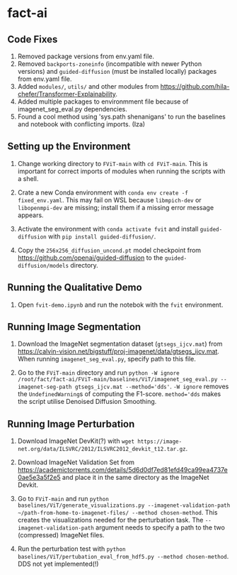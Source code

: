 # fact-ai

## Code Fixes

1. Removed package versions from env.yaml file.
2. Removed `backports-zoneinfo` (incompatible with newer Python versions) and `guided-diffusion` (must be installed locally) packages from env.yaml file.
3. Added `modules/`, `utils/` and other modules from https://github.com/hila-chefer/Transformer-Explainability.
4. Added multiple packages to environmment file because of imagenet_seg_eval.py dependencies.
5. Found a cool method using 'sys.path shenanigans' to run the baselines and notebook with conflicting imports. (Iza)


## Setting up the Environment

1. Change working directory to `FViT-main` with `cd FViT-main`. This is important for correct imports of modules when running the scripts with a shell.

2. Crate a new Conda environment with `conda env create -f fixed_env.yaml`. This may fail on WSL because `libmpich-dev` or `libopenmpi-dev` are missing; install them if a missing error message appears.

3. Activate the environment with `conda activate fvit` and install `guided-diffusion` with `pip install guided-diffusion/`.

4. Copy the `256x256_diffusion_uncond.pt` model checkpoint from https://github.com/openai/guided-diffusion to the `guided-diffusion/models` directory.


## Running the Qualitative Demo

1. Open `fvit-demo.ipynb` and run the notebok with the `fvit` environment.


## Running Image Segmentation

1. Download the ImageNet segmentation dataset (`gtsegs_ijcv.mat`) from https://calvin-vision.net/bigstuff/proj-imagenet/data/gtsegs_ijcv.mat. When running `imagenet_seg_eval.py`, specify path to this file.

2. Go to the `FViT-main` directory and run `python -W ignore /root/fact/fact-ai/FViT-main/baselines/ViT/imagenet_seg_eval.py --imagenet-seg-path gtsegs_ijcv.mat --method='dds'`. `-W ignore` removes the `UndefinedWarning`s of computing the F1-score. `method='dds` makes the script utilise Denoised Diffusion Smoothing.


## Running Image Perturbation
1. Download ImageNet DevKit(?) with `wget https://image-net.org/data/ILSVRC/2012/ILSVRC2012_devkit_t12.tar.gz`.

2. Download ImageNet Validation Set from https://academictorrents.com/details/5d6d0df7ed81efd49ca99ea4737e0ae5e3a5f2e5 and place it in the same directory as the ImageNet Devkit.

3. Go to `FViT-main` and run `python baselines/ViT/generate_visualizations.py --imagenet-validation-path ~/path-from-home-to-imagenet-files/ --method chosen-method`. This creates the visualizations needed for the perturbation task. The `--imagenet-validation-path` argument needs to specify a path to the two (compressed) ImageNet files.

4. Run the perturbation test with `python baselines/ViT/pertubation_eval_from_hdf5.py --method chosen-method`. DDS not yet implemented(!)

